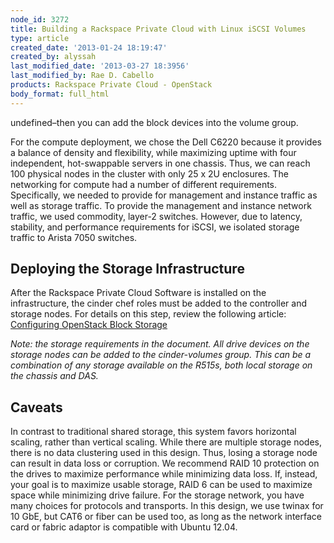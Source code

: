 ```yaml
---
node_id: 3272
title: Building a Rackspace Private Cloud with Linux iSCSI Volumes
type: article
created_date: '2013-01-24 18:19:47'
created_by: alyssah
last_modified_date: '2013-03-27 18:3956'
last_modified_by: Rae D. Cabello
products: Rackspace Private Cloud - OpenStack
body_format: full_html
---
```


undefined&ndash;then you can add the block devices into the
volume group.

For the compute deployment, we chose the Dell C6220 because it provides
a balance of density and flexibility, while maximizing uptime with four
independent, hot-swappable servers in one chassis. Thus, we can reach
100 physical nodes in the cluster with only 25 x 2U enclosures. The
networking for compute had a number of different requirements.
Specifically, we needed to provide for management and instance traffic
as well as storage traffic. To provide the management and instance
network traffic, we used commodity, layer-2 switches. However, due to
latency, stability, and performance requirements for iSCSI, we isolated
storage traffic to Arista 7050 switches. 

 

Deploying the Storage Infrastructure
------------------------------------

After the Rackspace Private Cloud Software is installed on the
infrastructure, the cinder chef roles must be added to the controller
and storage nodes. For details on this step, review the following
article: [Configuring OpenStack Block
Storage](http://www.rackspace.com/knowledge_center/article/configuring-openstack-block-storage)[\
](http://www.rackspace.com/knowledge_center/article/configuring-openstack-block-storage)

*Note: the storage requirements in the document. All drive devices on
the storage nodes can be added to the cinder-volumes group. This can be
a combination of any storage available on the R515s, both local storage
on the chassis and DAS.*

Caveats
-------

In contrast to traditional shared storage, this system favors horizontal
scaling, rather than vertical scaling. While there are multiple storage
nodes, there is no data clustering used in this design. Thus, losing a
storage node can result in data loss or corruption. We recommend RAID 10
protection on the drives to maximize performance while minimizing data
loss. If, instead, your goal is to maximize usable storage, RAID 6 can
be used to maximize space while minimizing drive failure. For the
storage network, you have many choices for protocols and transports. In
this design, we use twinax for 10 GbE, but CAT6 or fiber can be used
too, as long as the network interface card or fabric adaptor is
compatible with Ubuntu 12.04.

